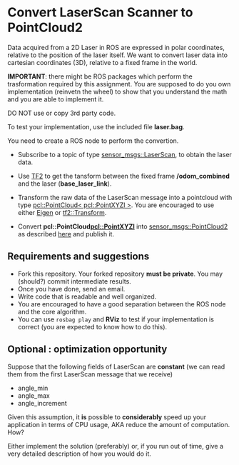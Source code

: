 # Convert LaserScan Scanner to PointCloud2

Data acquired from a 2D Laser in ROS are expressed in polar coordinates, relative to the position of the laser itself.
We want to convert laser data into cartesian coordinates (3D), relative to a fixed frame in the world.

**IMPORTANT**: there might be ROS packages which perform the trasformation required by this assignment. You are supposed to do you own implementation (reinvetn the wheel) to show that you understand the math and you are able to implement it. 

DO NOT use or copy 3rd party code.

To test your implementation, use the included file **laser.bag**.

You need to create a ROS node to perform the convertion.

- Subscribe to a topic of type [sensor_msgs::LaserScan](http://docs.ros.org/melodic/api/sensor_msgs/html/msg/LaserScan.html), 
   to obtain the laser data.

- Use [TF2](http://wiki.ros.org/tf2/Tutorials) to get the tansform between the fixed frame **/odom_combined** and the laser (**base_laser_link**).

- Transform the raw data of the LaserScan message into a pointcloud with 
  type [pcl::PointCloud< pcl::PointXYZI >](http://pointclouds.org/documentation/tutorials/basic_structures.php#basic-structures).
  You are encouraged to use either [Eigen](http://eigen.tuxfamily.org/index.php?title=Main_Page) or 
  [tf2::Transform](http://docs.ros.org/jade/api/tf2/html/classtf2_1_1Transform.html).

- Convert **pcl::PointCloud<pcl::PointXYZI>** into [sensor_msgs::PointCloud2](http://docs.ros.org/melodic/api/sensor_msgs/html/msg/PointCloud2.html)
  as described [here](http://ros-developer.com/2017/08/03/converting-pclpclpointcloud2-to-pclpointcloud-and-reverse/) 
  and publish it.
  
 ##  Requirements and suggestions
  
 - Fork this repository. Your forked repository **must be private**. You may (should?) commit intermediate results.
 - Once you have done, send an email.
 - Write code that is readable and well organized.
 - You are encouraged to have a good separation between the ROS node and the core algorithm.
 - You can use `rosbag play` and **RViz** to test if your implementation is correct (you are expected to know how to do this).
  
 ## Optional : optimization opportunity
 
 Suppose that the following fields of LaserScan are **constant** (we can read them from the first LaserScan message that we receive)
 
 - angle_min
 - angle_max
 - angle_increment
 
 Given this assumption, it **is** possible to **considerably** speed up your application in terms of CPU usage, AKA reduce the amount of computation. How?
 
 Either implement the solution (preferably) or, if you run out of time, give a very detailed description of how you would do it.
 
